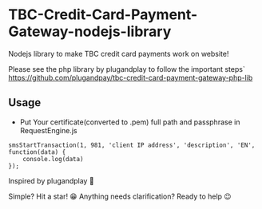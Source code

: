 # TBC-Credit-Card-Payment-Gateway-nodejs-library

Nodejs library to make TBC credit card payments work on website!

Please see the php library by plugandplay to follow the important steps` https://github.com/plugandpay/tbc-credit-card-payment-gateway-php-lib

## Usage

- Put Your certificate(converted to .pem) full path and passphrase in RequestEngine.js

```
smsStartTransaction(1, 981, 'client IP address', 'description', 'EN', function(data) {
    console.log(data)
});
```

Inspired by plugandplay 🙂

Simple? Hit a star! 😁
Anything needs clarification? Ready to help 😉 
